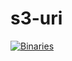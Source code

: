 # s3-uri
[![Binaries](https://github.com/haskell-works/hw-uri/actions/workflows/haskell.yml/badge.svg)](https://github.com/haskell-works/hw-uri/actions/workflows/haskell.yml)

